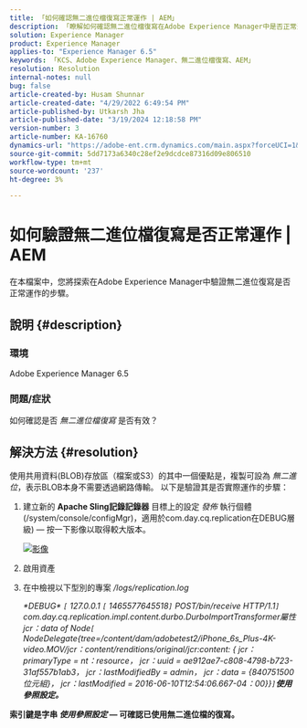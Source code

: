 ```yaml
---
title: 「如何確認無二進位檔復寫正常運作 | AEM」
description: 「瞭解如何確認無二進位檔復寫在Adobe Experience Manager中是否正常運作。」
solution: Experience Manager
product: Experience Manager
applies-to: "Experience Manager 6.5"
keywords: 「KCS、Adobe Experience Manager、無二進位檔復寫、AEM」
resolution: Resolution
internal-notes: null
bug: false
article-created-by: Husam Shunnar
article-created-date: "4/29/2022 6:49:54 PM"
article-published-by: Utkarsh Jha
article-published-date: "3/19/2024 12:18:58 PM"
version-number: 3
article-number: KA-16760
dynamics-url: "https://adobe-ent.crm.dynamics.com/main.aspx?forceUCI=1&pagetype=entityrecord&etn=knowledgearticle&id=5df78e22-edc7-ec11-a7b6-0022480a1d64"
source-git-commit: 5dd7173a6340c28ef2e9dcdce87316d09e806510
workflow-type: tm+mt
source-wordcount: '237'
ht-degree: 3%

---
```


# 如何驗證無二進位檔復寫是否正常運作 | AEM


在本檔案中，您將探索在Adobe Experience Manager中驗證無二進位復寫是否正常運作的步驟。

## 說明 {#description}


### <b>環境</b>

Adobe Experience Manager 6.5



### <b>問題/症狀</b>

如何確認是否 *無二進位檔復寫* 是否有效？


## 解決方法 {#resolution}


使用共用資料(BLOB)存放區（檔案或S3）的其中一個優點是，複製可設為 *無二進位*，表示BLOB本身不需要透過網路傳輸。 以下是驗證其是否實際運作的步驟：

1. 建立新的 <b>Apache Sling記錄記錄器</b> 目標上的設定 *發佈* 執行個體(/system/console/configMgr)，適用於com.day.cq.replication在DEBUG層級) — 按一下影像以取得較大版本。<br>

   [![影像](https://64.media.tumblr.com/7399cc8fc96a1bb17456e9aff2af2999/tumblr_inline_p9j3kgHl8K1r414c2_500.png)](https://href.li/?http://jayan.kandathil.ca/CQ-OPS/aem62/LoggingLogger-Replication.png)
2. 啟用資產


3. 在中檢視以下型別的專案 */logs/replication.log*

   *\*DEBUG\* `[` 127.0.0.1 `[` 1465577645518`]`  POST/bin/receive HTTP/1.1`]`  com.day.cq.replication.impl.content.durbo.DurboImportTransformer屬性jcr：data of Node`[` NodeDelegate{tree=/content/dam/adobetest2/iPhone_6s_Plus-4K-video.MOV/jcr：content/renditions/original/jcr:content: { jcr：primaryType = nt：resource， jcr：uuid = ae912ae7-c808-4798-b723-31af557b1ab3， jcr：lastModifiedBy = admin， jcr：data = {840751500位元組}， jcr：lastModified = 2016-06-10T12:54:06.667-04：00}}`]`<b>使用參照設定。*


索引鍵是字串 *使用參照設定* — 可確認已使用無二進位檔的復寫。



